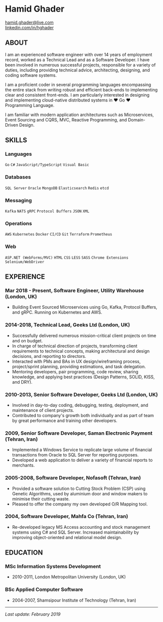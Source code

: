 # Hamid Ghader

[hamid.ghader@live.com](mailto:hamid.ghader@live.com)\
[linkedin.com/in/hghader](https://www.linkedin.com/in/hghader)

## ABOUT
I am an experienced software engineer with over 14 years of employment record, worked as a Technical Lead and as a Software Developer. I have been involved in numerous successful projects, responsible for a variety of duties, including providing technical advice, architecting, designing, and coding software systems. 

I am a proficient coder in several programming languages encompassing the entire stack from writing robust and efficient back-ends to implementing clear and consistent front-ends. I am particularly interested in designing and implementing cloud-native distributed systems in ♥ Go ♥ Programming Language.

I am familiar with modern application architectures such as Microservices, Event Sourcing and CQRS, MVC, Reactive Programming, and Domain-Driven Design.

## SKILLS

### Languages
`Go` `C#` `JavaScript/TypeScript` `Visual Basic`

### Databases
`SQL Server` `Oracle` `MongoDB` `Elasticsearch` `Redis` `etcd`

### Messaging
`Kafka` `NATS` `gRPC` `Protocol Buffers` `JSON` `XML`

### Operations
`AWS` `Kubernetes` `Docker` `CI/CD` `Git` `Terraform` `Prometheus`

### Web
`ASP.NET (WebForms/MVC)` `HTML` `CSS` `LESS` `SASS` `Chrome Extensions` `Selenium/WebDriver`

## EXPERIENCE

### Mar 2018 - Present, Software Engineer, Utility Warehouse (London, UK)
- Building Event Sourced Microservices using Go, Kafka, Protocol Buffers, and gRPC. Running on Kubernetes and AWS.

### 2014-2018, Technical Lead, Geeks Ltd (London, UK)
- Successfully delivered numerous mission-critical client projects on time and on budget.
- In charge of technical direction of projects, transforming client requirements to technical concepts, making architectural and design decisions, and reporting to directors.
- Interacted with PMs and BAs in UX design/wireframing process, project/sprint planning, providing estimations, and task delegation.
- Mentoring developers, pair programming, code review, sharing knowledge, and applying best practices (Design Patterns, SOLID, KISS, and DRY).

### 2010-2013, Senior Software Developer, Geeks Ltd (London, UK)
- Involved in day-to-day coding, debugging, testing, deployment, and maintenance of client projects.
- Contributed to company's growth both individually and as part of team by great performance and training other developers.

### 2009, Senior Software Developer, Saman Electronic Payment (Tehran, Iran)
- Implemented a Windows Service to replicate large volume of financial transactions from Oracle to SQL Server for reporting purposes.
- Developed a web application to deliver a variety of financial reports to merchants.

### 2005-2008, Software Developer, Nofasoft (Tehran, Iran)
- Provided a software solution to Cutting Stock Problem (CSP) using Genetic Algorithms, used by aluminium door and window makers to minimise their cutting waste.
- Pleased to offer the company my own developed O/R Mapping tool.

### 2004, Software Developer, Mahfa Co (Tehran, Iran)
- Re-developed legacy MS Access accounting and stock management systems using C# and SQL Server. Increased maintainability by improving object-oriented and relational model design.

## EDUCATION

### MSc Information Systems Development
- 2010-2011, London Metropolitan University (London, UK)

### BSc Applied Computer Software
- 2004-2007, Shamsipour Institute of Technology (Tehran, Iran)

---
_Last update: February 2019_

